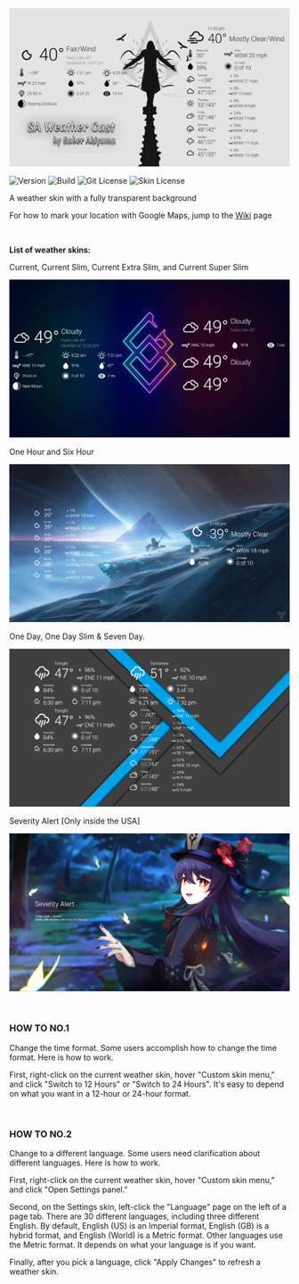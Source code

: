 ![SA Weather Cast](https://github.com/SaberAkiyama/SAWeatherCast/blob/master/GitHub_Resources/Weather%20Cast%202(UpResNet10)(scale)(x1.000000).png)

![Version](https://img.shields.io/static/v1?label=Version&message=1.1.2&color=4169e1&style=for-the-badge&link=https://github.com/SaberAkiyama/SAWeatherCast/releases/latest) ![Build](https://img.shields.io/static/v1?label=Build&message=Release&color=e14169&style=for-the-badge&link=https://github.com/SaberAkiyama/SAWeatherCast/blob/concept/README.md) ![Git License](https://img.shields.io/static/v1?label=GITLICENSE&message=CC0-1.0&color=ffd700&style=for-the-badge&link=https://github.com/SaberAkiyama/SAWeatherCast/raw/master/LICENSE) ![Skin License](https://img.shields.io/static/v1?label=SKINLICENSE&message=CC-BY-NC-SA-4.0&color=69e141&style=for-the-badge&link=https://creativecommons.org/licenses/by-nc-sa/4.0)

A weather skin with a fully transparent background

For how to mark your location with Google Maps, jump to the [Wiki](https://github.com/SaberAkiyama/SAWeatherCast/wiki/How-To:-Mark-your-location-with-Google-Maps) page

&nbsp;

<b>List of weather skins:</b>

Current, Current Slim, Current Extra Slim, and Current Super Slim

![Current Skin](https://github.com/SaberAkiyama/SAWeatherCast/blob/master/GitHub_Resources/Screenshot%20(93).png)

One Hour and Six Hour

![Hourly Skin](https://github.com/SaberAkiyama/SAWeatherCast/blob/master/GitHub_Resources/Screenshot%20(11).png)

One Day, One Day Slim & Seven Day.

![Daily Skin](https://github.com/SaberAkiyama/SAWeatherCast/blob/master/GitHub_Resources/Screenshot%20(95).png)

Severity Alert [Only inside the USA]

![Severity Alert](https://github.com/SaberAkiyama/SAWeatherCast/blob/master/GitHub_Resources/Screenshot%20(94).png)

&nbsp;

### HOW TO NO.1

Change the time format.
Some users accomplish how to change the time format. Here is how to work.

First, right-click on the current weather skin, hover "Custom skin menu,"
and click "Switch to 12 Hours" or "Switch to 24 Hours".
It's easy to depend on what you want in a 12-hour or 24-hour format.

&nbsp;

### HOW TO NO.2

Change to a different language.
Some users need clarification about different languages. Here is how to work.

First, right-click on the current weather skin, hover "Custom skin menu," and click "Open Settings panel."

Second, on the Settings skin, left-click the "Language" page on the left of a page tab.
There are 30 different languages, including three different English.
By default, English (US) is an Imperial format, English (GB) is a hybrid format, and English (World) is a Metric format. Other languages use the Metric format.
It depends on what your language is if you want.

Finally, after you pick a language, click "Apply Changes" to refresh a weather skin.
